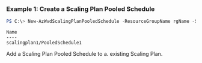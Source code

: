 ### Example 1: Create a Scaling Plan Pooled Schedule
```powershell
PS C:\> New-AzWvdScalingPlanPooledSchedule -ResourceGroupName rgName -ScalingPlanName planName -ScalingPlanScheduleName scheduleName
```

```output
Name
----
scalingplan1/PooledSchedule1
```

Add a Scaling Plan Pooled Schedule to a. existing Scaling Plan.

